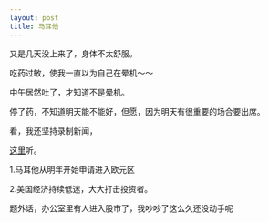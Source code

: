 ```yaml
---
layout: post
title: 马耳他
---
```


又是几天没上来了，身体不太舒服。

吃药过敏，使我一直以为自己在晕机～～

中午居然吐了，才知道不是晕机。

停了药，不知道明天能不能好，但愿，因为明天有很重要的场合要出席。

看，我还坚持录制新闻，

[这里](http://www.francaisblog.com.cn/node/538)听。

1.马耳他从明年开始申请进入欧元区

2.美国经济持续低迷，大大打击投资者。

题外话，办公室里有人进入股市了，我吵吵了这么久还没动手呢
